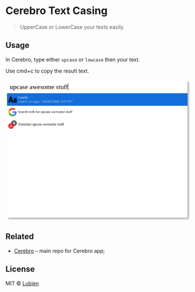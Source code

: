 # Cerebro Text Casing

> UpperCase or LowerCase your texts easily.

## Usage

In Cerebro, type either `upcase` or `lowcase` then your text.

Use <kdb>cmd+c</kbd> to copy the result text.

![](screenshot.png)

## Related

* [Cerebro](http://github.com/KELiON/cerebro) – main repo for Cerebro app;

## License

MIT © [Lubien](http://lubien.me)
